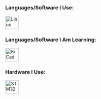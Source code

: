 ### Languages/Software I Use:
<a href="https://www.linux.org/"><img alt="Linux" title="Linux" src="https://upload.wikimedia.org/wikipedia/commons/thumb/3/35/Tux.svg/1200px-Tux.svg.png" height="42"></a></code>


### Languages/Software I Am Learning:
<a href="https://www.kicad.org/"><img alt="KiCad" title="KiCad" src="https://www.dockhunt.com/_next/image?url=https%3A%2F%2Fdockhunt-images.nyc3.cdn.digitaloceanspaces.com%2F64537da6-3053-4fe5-8e26-7b5d850f0b15&w=256&q=75" height="42"></a></code>

### Hardware I Use:
<a href="https://www.st.com/en/microcontrollers-microprocessors/stm32-32-bit-arm-cortex-mcus.html"><img alt="STM32" title="STM32" src="https://wiki.st.com/stm32mpu/nsfr_img_auth.php/archive/c/c5/20211105095744%21ST_logo.png" height="42"></a></code>
